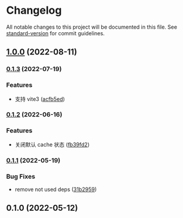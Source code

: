 # Changelog

All notable changes to this project will be documented in this file. See [standard-version](https://github.com/conventional-changelog/standard-version) for commit guidelines.

## [1.0.0](https://github.com/roshan-labs/eslint-module/compare/v0.1.3...v1.0.0) (2022-08-11)

### [0.1.3](https://github.com/roshan-labs/eslint-module/compare/v0.1.2...v0.1.3) (2022-07-19)


### Features

* 支持 vite3 ([acfb5ed](https://github.com/roshan-labs/eslint-module/commit/acfb5edb93fa451a85a459a5bd111c1ee1dd283e))

### [0.1.2](https://github.com/roshan-labs/eslint-module/compare/v0.1.1...v0.1.2) (2022-06-16)


### Features

* 关闭默认 cache 状态 ([fb39fd2](https://github.com/roshan-labs/eslint-module/commit/fb39fd2e30b71b828ee9a97c6d74ceff4c35e5b1))

### [0.1.1](https://github.com/roshan-labs/eslint-module/compare/v0.1.0...v0.1.1) (2022-05-19)


### Bug Fixes

* remove not used deps ([31b2959](https://github.com/roshan-labs/eslint-module/commit/31b2959535308b8f4f942b2d418ca6f141456ca7))

## 0.1.0 (2022-05-12)
